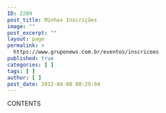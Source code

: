 ```yaml
---
ID: 2209
post_title: Minhas Inscrições
image: ""
post_excerpt: ""
layout: page
permalink: >
  https://www.gruponews.com.br/eventos/inscricoes
published: true
categories: [ ]
tags: [ ]
author: [ ]
post_date: 2012-04-08 00:29:04
---
```

CONTENTS